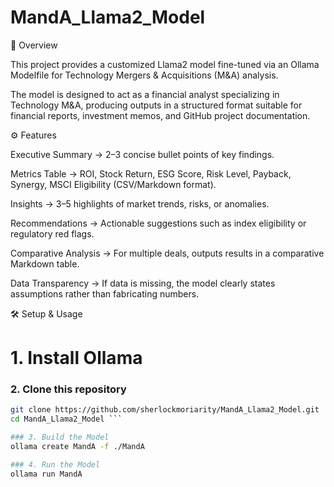 # MandA_Llama2_Model

📌 Overview

This project provides a customized Llama2 model fine-tuned via an Ollama Modelfile for Technology Mergers & Acquisitions (M&A) analysis.

The model is designed to act as a financial analyst specializing in Technology M&A, producing outputs in a structured format suitable for financial reports, investment memos, and GitHub project documentation.


⚙️ Features

Executive Summary → 2–3 concise bullet points of key findings.

Metrics Table → ROI, Stock Return, ESG Score, Risk Level, Payback, Synergy, MSCI Eligibility (CSV/Markdown format).

Insights → 3–5 highlights of market trends, risks, or anomalies.

Recommendations → Actionable suggestions such as index eligibility or regulatory red flags.

Comparative Analysis → For multiple deals, outputs results in a comparative Markdown table.

Data Transparency → If data is missing, the model clearly states assumptions rather than fabricating numbers.


🛠️ Setup & Usage

# 1. Install Ollama
### 2. Clone this repository
```bash
git clone https://github.com/sherlockmoriarity/MandA_Llama2_Model.git
cd MandA_Llama2_Model ```

### 3. Build the Model
ollama create MandA -f ./MandA

### 4. Run the Model
ollama run MandA
